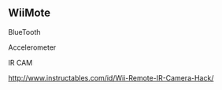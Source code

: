## WiiMote

BlueTooth

Accelerometer 

IR CAM

http://www.instructables.com/id/Wii-Remote-IR-Camera-Hack/

